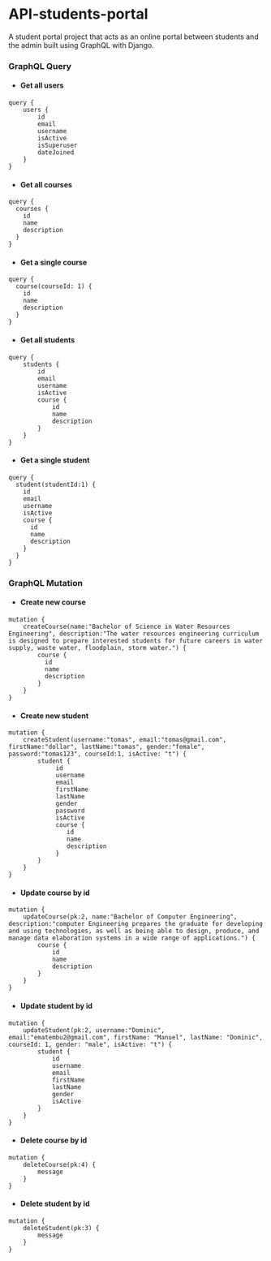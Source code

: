 # API-students-portal
A student portal project that acts as an online portal between students and the admin built using GraphQL with Django.


### GraphQL Query

- #### Get all users
```
query {
    users {
        id
        email
        username
        isActive
        isSuperuser
        dateJoined
    }
}
```

- #### Get all courses
```
query {
  courses {
    id
    name
    description
  }
}
```

- #### Get a single course
```
query {
  course(courseId: 1) {
    id
    name
    description
  }
}
```

- #### Get all students
```
query {
    students {
        id
        email
        username
        isActive
        course {
            id
            name
            description
        }
    }
}
```

- #### Get a single student
```
query {
  student(studentId:1) {
    id
    email
    username
    isActive
    course {
      id
      name
      description
    }
  }
}
```

### GraphQL Mutation

- #### Create new course
```
mutation {
    createCourse(name:"Bachelor of Science in Water Resources Engineering", description:"The water resources engineering curriculum is designed to prepare interested students for future careers in water supply, waste water, floodplain, storm water.") {
        course {
          id 
          name
          description
        }
    }
}
```

- #### Create new student
```
mutation {
    createStudent(username:"tomas", email:"tomas@gmail.com", firstName:"dollar", lastName:"tomas", gender:"female", password:"tomas123", courseId:1, isActive: "t") {
        student {
             id 
             username
             email
             firstName
             lastName
             gender
             password
             isActive
             course { 
                id 
                name 
                description
             }
        }
    }
}
```

- #### Update course by id
```
mutation {
    updateCourse(pk:2, name:"Bachelor of Computer Engineering", description:"computer Engineering prepares the graduate for developing and using technologies, as well as being able to design, produce, and manage data elaboration systems in a wide range of applications.") {
        course {
            id 
            name
            description
        }
    }
}
```

- #### Update student by id
```
mutation {
    updateStudent(pk:2, username:"Dominic", email:"ematembu2@gmail.com", firstName: "Manuel", lastName: "Dominic", courseId: 1, gender: "male", isActive: "t") {
        student {
            id 
            username
            email
            firstName
            lastName
            gender
            isActive
        }
    }
}
```

- #### Delete course by id
```
mutation {
    deleteCourse(pk:4) {
        message 
    }
}
```

- #### Delete student by id
```
mutation {
    deleteStudent(pk:3) {
        message 
    }
}
```
